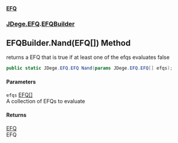 #### [EFQ](index 'index')
### [JDege.EFQ](JDege_EFQ 'JDege.EFQ').[EFQBuilder](EFQBuilder 'JDege.EFQ.EFQBuilder')
## EFQBuilder.Nand(EFQ[]) Method
returns a EFQ that is true if at least one of the efqs evaluates false  
```csharp
public static JDege.EFQ.EFQ Nand(params JDege.EFQ.EFQ[] efqs);
```
#### Parameters
<a name='JDege_EFQ_EFQBuilder_Nand(JDege_EFQ_EFQ__)_efqs'></a>
`efqs` [EFQ](EFQ 'JDege.EFQ.EFQ')[[]](https://docs.microsoft.com/en-us/dotnet/api/System.Array 'System.Array')  
A collection of EFQs to evaluate
  
#### Returns
[EFQ](EFQ 'JDege.EFQ.EFQ')  
EFQ
